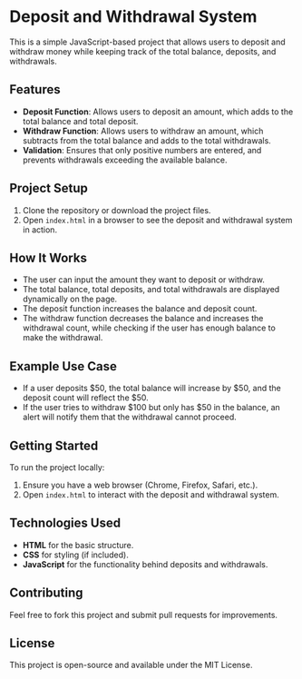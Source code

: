 # Deposit and Withdrawal System

This is a simple JavaScript-based project that allows users to deposit and withdraw money while keeping track of the total balance, deposits, and withdrawals.

## Features

- **Deposit Function**: Allows users to deposit an amount, which adds to the total balance and total deposit.
- **Withdraw Function**: Allows users to withdraw an amount, which subtracts from the total balance and adds to the total withdrawals.
- **Validation**: Ensures that only positive numbers are entered, and prevents withdrawals exceeding the available balance.

## Project Setup

1. Clone the repository or download the project files.
2. Open `index.html` in a browser to see the deposit and withdrawal system in action.

## How It Works

- The user can input the amount they want to deposit or withdraw.
- The total balance, total deposits, and total withdrawals are displayed dynamically on the page.
- The deposit function increases the balance and deposit count.
- The withdraw function decreases the balance and increases the withdrawal count, while checking if the user has enough balance to make the withdrawal.

## Example Use Case

- If a user deposits $50, the total balance will increase by $50, and the deposit count will reflect the $50.
- If the user tries to withdraw $100 but only has $50 in the balance, an alert will notify them that the withdrawal cannot proceed.

## Getting Started

To run the project locally:

1. Ensure you have a web browser (Chrome, Firefox, Safari, etc.).
2. Open `index.html` to interact with the deposit and withdrawal system.

## Technologies Used

- **HTML** for the basic structure.
- **CSS** for styling (if included).
- **JavaScript** for the functionality behind deposits and withdrawals.

## Contributing

Feel free to fork this project and submit pull requests for improvements.

## License

This project is open-source and available under the MIT License.

